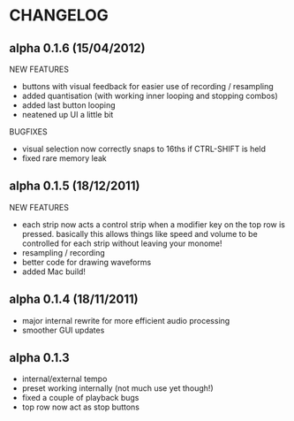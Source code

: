 CHANGELOG
=========

alpha 0.1.6 (15/04/2012)
-----------
NEW FEATURES

- buttons with visual feedback for easier use of recording / resampling
- added quantisation (with working inner looping and stopping combos)
- added last button looping
- neatened up UI a little bit

BUGFIXES

- visual selection now correctly snaps to 16ths if CTRL-SHIFT is held
- fixed rare memory leak

alpha 0.1.5 (18/12/2011)
-----------

NEW FEATURES

- each strip now acts a control strip when a modifier key on the top row is pressed. basically this allows things like speed and volume to be controlled for each strip without leaving your monome!
- resampling / recording
- better code for drawing waveforms
- added Mac build!

alpha 0.1.4 (18/11/2011)
-----------
- major internal rewrite for more efficient audio processing
- smoother GUI updates


alpha 0.1.3
-----------

- internal/external tempo
- preset working internally (not much use yet though!)
- fixed a couple of playback bugs
- top row now act as stop buttons


